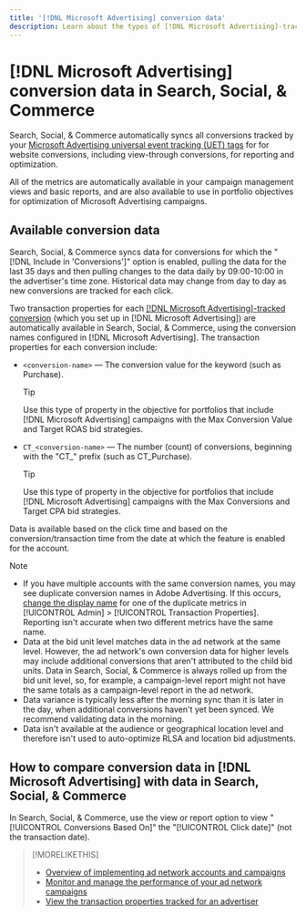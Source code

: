 ```yaml
---
title: '[!DNL Microsoft Advertising] conversion data'
description: Learn about the types of [!DNL Microsoft Advertising]-tracked conversion data available in in Search, Social, & Commerce.
---
```

# [!DNL Microsoft Advertising] conversion data in Search, Social, & Commerce

Search, Social, & Commerce automatically syncs all conversions tracked by your [Microsoft Advertising universal event tracking (UET) tags](https://about.ads.microsoft.com/solutions/tools/universal-event-tracking) for for website conversions, including view-through conversions, for reporting and optimization.

All of the metrics are automatically available in your campaign management views and basic reports, and are also available to use in portfolio objectives for optimization of Microsoft Advertising campaigns.

## Available conversion data

Search, Social, & Commerce syncs data for conversions for which the "[!DNL Include in 'Conversions']" option is enabled, pulling the data for the last 35 days and then pulling changes to the data daily by 09:00-10:00 in the advertiser's time zone. Historical data may change from day to day as new conversions are tracked for each click.

Two transaction properties for each [[!DNL Microsoft Advertising]-tracked conversion](https://help.ads.microsoft.com/apex/index/3/en-us/n5012) (which you set up in [!DNL Microsoft Advertising]) are automatically available in Search, Social, & Commerce, using the conversion names configured in [!DNL Microsoft Advertising]. The transaction properties for each conversion include:

* `<conversion-name>` &mdash; The conversion value for the keyword (such as Purchase). 

  >[!TIP]
  >
  >Use this type of property in the objective for portfolios that include [!DNL Microsoft Advertising] campaigns with the Max Conversion Value and Target ROAS bid strategies.

* `CT_<conversion-name>` &mdash; The number (count) of conversions, beginning with the "CT_" prefix (such as CT_Purchase).

  >[!TIP]
  >
  >Use this type of property in the objective for portfolios that include [!DNL Microsoft Advertising] campaigns with the Max Conversions and Target CPA bid strategies.

Data is available based on the click time and based on the conversion/transaction time from the date at which the feature is enabled for the account.

<!-- verify below/ if equivalent

[!DNL Microsoft Advertising] records each conversion by [bid unit](/help/search-social-commerce/glossary.md#a-b), device, and click date (not conversion date). Attribution is based on the default attribution setting for each metric in [!DNL Microsoft Advertising]; Adobe Advertising attribution isn't factored in because click event-level data isn't available.
-->

>[!NOTE]
>
>* If you have multiple accounts with the same conversion names, you may see duplicate conversion names in Adobe Advertising. If this occurs, [change the display name](/help/search-social-commerce/admin/transaction-properties/transaction-property-edit-display-name.md) for one of the duplicate metrics in [!UICONTROL Admin] > [!UICONTROL Transaction Properties]. Reporting isn't accurate when two different metrics have the same name.
>* Data at the bid unit level matches data in the ad network at the same level. However, the ad network's own conversion data for higher levels may include additional conversions that aren't attributed to the child bid units. Data in Search, Social, & Commerce is always rolled up from the bid unit level, so, for example, a campaign-level report might not have the same totals as a campaign-level report in the ad network.
>* Data variance is typically less after the morning sync than it is later in the day, when additional conversions haven't yet been synced. We recommend validating data in the morning.
>* Data isn't available at the audience or geographical location level and therefore isn't used to auto-optimize RLSA and location bid adjustments.

## How to compare conversion data in [!DNL Microsoft Advertising] with data in Search, Social, & Commerce

In Search, Social, & Commerce, use the view or report option to view "[!UICONTROL Conversions Based On]" the "[!UICONTROL Click date]" (not the transaction date).

>[!MORELIKETHIS]
>
>* [Overview of implementing ad network accounts and campaigns](campaign-implemention-overview.md)
>* [Monitor and manage the performance of your ad network campaigns](monitor-performance-campaigns.md)
>* [View the transaction properties tracked for an advertiser](/help/search-social-commerce/admin/transaction-properties/transaction-property-view-tracked.html?lang=en)
